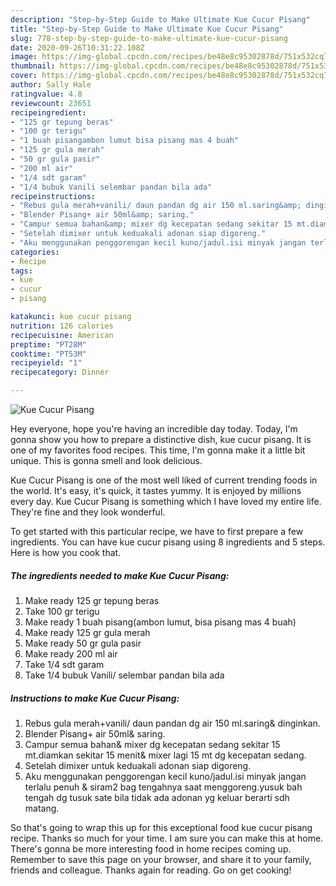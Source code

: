 ```yaml
---
description: "Step-by-Step Guide to Make Ultimate Kue Cucur Pisang"
title: "Step-by-Step Guide to Make Ultimate Kue Cucur Pisang"
slug: 778-step-by-step-guide-to-make-ultimate-kue-cucur-pisang
date: 2020-09-26T10:31:22.108Z
image: https://img-global.cpcdn.com/recipes/be48e8c95302878d/751x532cq70/kue-cucur-pisang-foto-resep-utama.jpg
thumbnail: https://img-global.cpcdn.com/recipes/be48e8c95302878d/751x532cq70/kue-cucur-pisang-foto-resep-utama.jpg
cover: https://img-global.cpcdn.com/recipes/be48e8c95302878d/751x532cq70/kue-cucur-pisang-foto-resep-utama.jpg
author: Sally Hale
ratingvalue: 4.8
reviewcount: 23651
recipeingredient:
- "125 gr tepung beras"
- "100 gr terigu"
- "1 buah pisangambon lumut bisa pisang mas 4 buah"
- "125 gr gula merah"
- "50 gr gula pasir"
- "200 ml air"
- "1/4 sdt garam"
- "1/4 bubuk Vanili selembar pandan bila ada"
recipeinstructions:
- "Rebus gula merah+vanili/ daun pandan dg air 150 ml.saring&amp; dinginkan."
- "Blender Pisang+ air 50ml&amp; saring."
- "Campur semua bahan&amp; mixer dg kecepatan sedang sekitar 15 mt.diamkan sekitar 15 menit&amp; mixer lagi 15 mt dg kecepatan sedang."
- "Setelah dimixer untuk keduakali adonan siap digoreng."
- "Aku menggunakan penggorengan kecil kuno/jadul.isi minyak jangan terlalu penuh &amp; siram2 bag tengahnya saat menggoreng.yusuk bah tengah dg tusuk sate bila tidak ada adonan yg keluar berarti sdh matang."
categories:
- Recipe
tags:
- kue
- cucur
- pisang

katakunci: kue cucur pisang 
nutrition: 126 calories
recipecuisine: American
preptime: "PT28M"
cooktime: "PT53M"
recipeyield: "1"
recipecategory: Dinner

---
```



![Kue Cucur Pisang](https://img-global.cpcdn.com/recipes/be48e8c95302878d/751x532cq70/kue-cucur-pisang-foto-resep-utama.jpg)

Hey everyone, hope you're having an incredible day today. Today, I'm gonna show you how to prepare a distinctive dish, kue cucur pisang. It is one of my favorites food recipes. This time, I'm gonna make it a little bit unique. This is gonna smell and look delicious.



Kue Cucur Pisang is one of the most well liked of current trending foods in the world. It's easy, it's quick, it tastes yummy. It is enjoyed by millions every day. Kue Cucur Pisang is something which I have loved my entire life. They're fine and they look wonderful.


To get started with this particular recipe, we have to first prepare a few ingredients. You can have kue cucur pisang using 8 ingredients and 5 steps. Here is how you cook that.

<!--inarticleads1-->

##### The ingredients needed to make Kue Cucur Pisang:

1. Make ready 125 gr tepung beras
1. Take 100 gr terigu
1. Make ready 1 buah pisang(ambon lumut, bisa pisang mas 4 buah)
1. Make ready 125 gr gula merah
1. Make ready 50 gr gula pasir
1. Make ready 200 ml air
1. Take 1/4 sdt garam
1. Take 1/4 bubuk Vanili/ selembar pandan bila ada




<!--inarticleads2-->

##### Instructions to make Kue Cucur Pisang:

1. Rebus gula merah+vanili/ daun pandan dg air 150 ml.saring&amp; dinginkan.
1. Blender Pisang+ air 50ml&amp; saring.
1. Campur semua bahan&amp; mixer dg kecepatan sedang sekitar 15 mt.diamkan sekitar 15 menit&amp; mixer lagi 15 mt dg kecepatan sedang.
1. Setelah dimixer untuk keduakali adonan siap digoreng.
1. Aku menggunakan penggorengan kecil kuno/jadul.isi minyak jangan terlalu penuh &amp; siram2 bag tengahnya saat menggoreng.yusuk bah tengah dg tusuk sate bila tidak ada adonan yg keluar berarti sdh matang.




So that's going to wrap this up for this exceptional food kue cucur pisang recipe. Thanks so much for your time. I am sure you can make this at home. There's gonna be more interesting food in home recipes coming up. Remember to save this page on your browser, and share it to your family, friends and colleague. Thanks again for reading. Go on get cooking!
